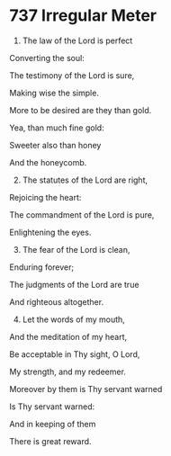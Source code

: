 # 737 Irregular Meter

1.  The law of the Lord is perfect

Converting the soul:

The testimony of the Lord is sure,

Making wise the simple.

More to be desired are they than gold.

Yea, than much fine gold:

Sweeter also than honey

And the honeycomb.

2.  The statutes of the Lord are right,

Rejoicing the heart:

The commandment of the Lord is pure,

Enlightening the eyes.

3.  The fear of the Lord is clean,

Enduring forever;

The judgments of the Lord are true

And righteous altogether.

4.  Let the words of my mouth,

And the meditation of my heart,

Be acceptable in Thy sight, O Lord,

My strength, and my redeemer.

Moreover by them is Thy servant warned

Is Thy servant warned:

And in keeping of them

There is great reward.

